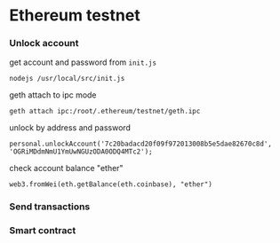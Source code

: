 # Ethereum testnet

### Unlock account

get account and password from `init.js`
```
nodejs /usr/local/src/init.js
```

geth attach to ipc mode
```
geth attach ipc:/root/.ethereum/testnet/geth.ipc
```

unlock by address and password
```
personal.unlockAccount('7c20badacd20f09f972013008b5e5dae82670c8d', 'OGRiMDdmNmU1YmUwNGUzODA0ODQ4MTc2');
```

check account balance "ether"
```
web3.fromWei(eth.getBalance(eth.coinbase), "ether")
```

### Send transactions


### Smart contract

